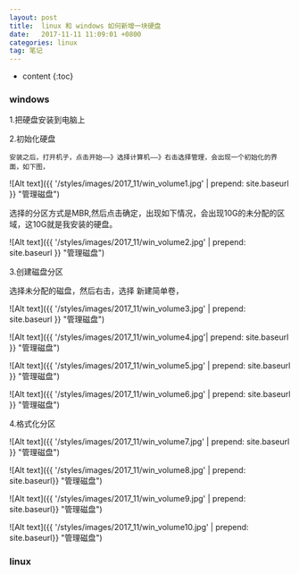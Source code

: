 ```yaml
---
layout: post
title:  linux 和 windows 如何新增一块硬盘
date:   2017-11-11 11:09:01 +0800
categories: linux
tag: 笔记
---
```


* content
{:toc}

### windows

1.把硬盘安装到电脑上

2.初始化硬盘

    安装之后，打开机子，点击开始——》选择计算机——》右击选择管理，会出现一个初始化的界面，如下图，

![Alt text]({{ '/styles/images/2017_11/win_volume1.jpg' | prepend: site.baseurl }} "管理磁盘")

选择的分区方式是MBR,然后点击确定，出现如下情况，会出现10G的未分配的区域，这10G就是我安装的硬盘。

![Alt text]({{ '/styles/images/2017_11/win_volume2.jpg' | prepend: site.baseurl }} "管理磁盘")

3.创建磁盘分区

  选择未分配的磁盘，然后右击，选择 新建简单卷，

![Alt text]({{ '/styles/images/2017_11/win_volume3.jpg' | prepend: site.baseurl }} "管理磁盘")

![Alt text]({{ '/styles/images/2017_11/win_volume4.jpg'| prepend: site.baseurl }} "管理磁盘")

![Alt text]({{ '/styles/images/2017_11/win_volume5.jpg' | prepend: site.baseurl }} "管理磁盘")

![Alt text]({{ '/styles/images/2017_11/win_volume6.jpg' | prepend: site.baseurl }} "管理磁盘")

4.格式化分区

![Alt text]({{ '/styles/images/2017_11/win_volume7.jpg' | prepend: site.baseurl }} "管理磁盘")

![Alt text]({{ '/styles/images/2017_11/win_volume8.jpg' | prepend: site.baseurl}} "管理磁盘")

![Alt text]({{ '/styles/images/2017_11/win_volume9.jpg' | prepend: site.baseurl}} "管理磁盘")

![Alt text]({{ '/styles/images/2017_11/win_volume10.jpg' | prepend: site.baseurl}} "管理磁盘")


### linux



